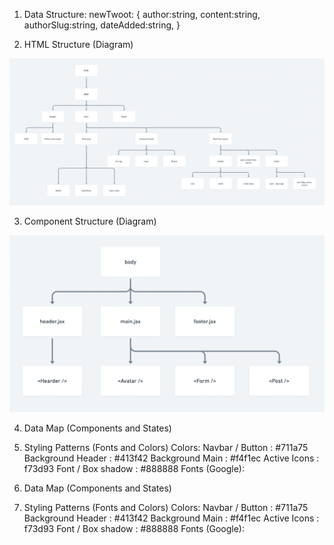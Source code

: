 1. Data Structure:
   newTwoot: {
   author:string,
   content:string,
   authorSlug:string,
   dateAdded:string,
   }

2. HTML Structure (Diagram)

![alt text](<REACT-midTerm(Twootr)HTML%20structure.png>)

3. Component Structure (Diagram)

![alt text](<REACT-midTerm(Twootr)Component%20Structure.png>)

4. Data Map (Components and States)

5. Styling Patterns (Fonts and Colors)
   Colors:
   Navbar / Button : #711a75
   Background Header : #413f42
   Background Main : #f4f1ec
   Active Icons : f73d93
   Font / Box shadow : #888888
   Fonts (Google):

6. Data Map (Components and States)

7. Styling Patterns (Fonts and Colors)
   Colors:
   Navbar / Button : #711a75
   Background Header : #413f42
   Background Main : #f4f1ec
   Active Icons : f73d93
   Font / Box shadow : #888888
   Fonts (Google):
